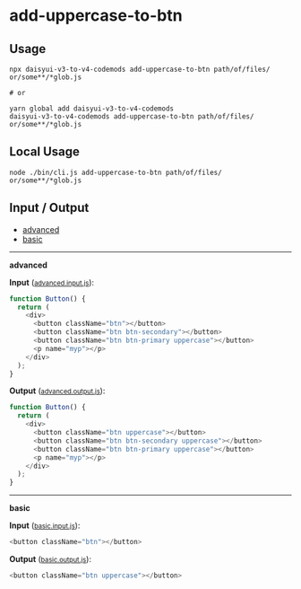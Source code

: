 
# add-uppercase-to-btn


## Usage

```
npx daisyui-v3-to-v4-codemods add-uppercase-to-btn path/of/files/ or/some**/*glob.js

# or

yarn global add daisyui-v3-to-v4-codemods
daisyui-v3-to-v4-codemods add-uppercase-to-btn path/of/files/ or/some**/*glob.js
```

## Local Usage
```
node ./bin/cli.js add-uppercase-to-btn path/of/files/ or/some**/*glob.js
```

## Input / Output

<!--FIXTURES_TOC_START-->
* [advanced](#advanced)
* [basic](#basic)
<!--FIXTURES_TOC_END-->

<!--FIXTURES_CONTENT_START-->
---
<a id="advanced">**advanced**</a>

**Input** (<small>[advanced.input.js](transforms/add-uppercase-to-btn/__testfixtures__/advanced.input.js)</small>):
```js
function Button() {
  return (
    <div>
      <button className="btn"></button>
      <button className="btn btn-secondary"></button>
      <button className="btn btn-primary uppercase"></button>
      <p name="myp"></p>
    </div>
  );
}

```

**Output** (<small>[advanced.output.js](transforms/add-uppercase-to-btn/__testfixtures__/advanced.output.js)</small>):
```js
function Button() {
  return (
    <div>
      <button className="btn uppercase"></button>
      <button className="btn btn-secondary uppercase"></button>
      <button className="btn btn-primary uppercase"></button>
      <p name="myp"></p>
    </div>
  );
}

```
---
<a id="basic">**basic**</a>

**Input** (<small>[basic.input.js](transforms/add-uppercase-to-btn/__testfixtures__/basic.input.js)</small>):
```js
<button className="btn"></button>
```

**Output** (<small>[basic.output.js](transforms/add-uppercase-to-btn/__testfixtures__/basic.output.js)</small>):
```js
<button className="btn uppercase"></button>
```
<!--FIXTURES_CONTENT_END-->

